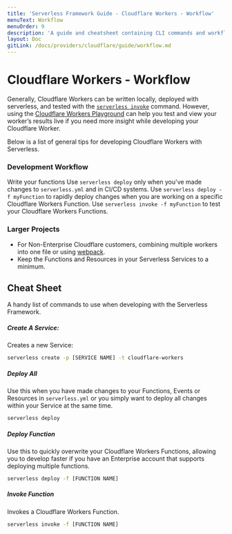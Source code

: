 ```yaml
---
title: 'Serverless Framework Guide - Cloudflare Workers - Workflow'
menuText: Workflow
menuOrder: 9
description: 'A guide and cheatsheet containing CLI commands and workflow recommendations.'
layout: Doc
gitLink: /docs/providers/cloudflare/guide/workflow.md
---
```


# Cloudflare Workers - Workflow
Generally, Cloudflare Workers can be written locally, deployed with serverless, and tested with the [`serverless invoke`](../../cli-reference/invoke) command. However, using the [Cloudflare Workers Playground](https://cloudflareworkers.com/#) can help you test and view your worker’s results live if you need more insight while developing your Cloudflare Worker.

Below is a list of general tips for developing Cloudflare Workers with Serverless.

### Development Workflow
Write your functions
Use `serverless deploy` only when you've made changes to `serverless.yml` and in CI/CD systems.
Use `serverless deploy -f myFunction` to rapidly deploy changes when you are working on a specific Cloudflare Workers Function.
Use `serverless invoke -f myFunction` to test your Cloudflare Workers Functions.
### Larger Projects
* For Non-Enterprise Cloudflare customers, combining multiple workers into one file or using [webpack](https://developers.cloudflare.com/workers/writing-workers/using-npm-modules/).
* Keep the Functions and Resources in your Serverless Services to a minimum.
## Cheat Sheet
A handy list of commands to use when developing with the Serverless Framework.

##### Create A Service:
Creates a new Service:

```bash
serverless create -p [SERVICE NAME] -t cloudflare-workers
```

##### Deploy All
Use this when you have made changes to your Functions, Events or Resources in `serverless.yml` or you simply want to deploy all changes within your Service at the same time.

```bash
serverless deploy
```

##### Deploy Function
Use this to quickly overwrite your Cloudflare Workers Functions, allowing you to develop faster if you have an Enterprise account that supports deploying multiple functions.

```bash
serverless deploy -f [FUNCTION NAME]
```

##### Invoke Function
Invokes a Cloudflare Workers Function.

```bash
serverless invoke -f [FUNCTION NAME]
```
